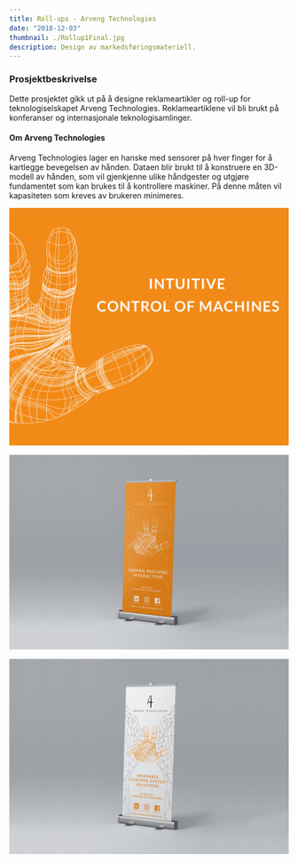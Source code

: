 ```yaml
---
title: Roll-ups - Arveng Technologies
date: "2018-12-03"
thumbnail: ./Rollup1Final.jpg
description: Design av markedsføringsmateriell.
---
```


### Prosjektbeskrivelse

Dette prosjektet gikk ut på å designe reklameartikler og roll-up for teknologiselskapet Arveng Technologies. Reklameartiklene vil bli brukt på konferanser og internasjonale teknologisamlinger.

#### Om Arveng Technologies

Arveng Technologies lager en hanske med sensorer på hver finger for å kartlegge bevegelsen av hånden. Dataen blir brukt til å konstruere en 3D-modell av hånden, som vil gjenkjenne ulike håndgester og utgjøre fundamentet som kan brukes til å kontrollere maskiner. På denne måten vil kapasiteten som kreves av brukeren minimeres.

<div class="kg-card kg-image-card kg-width-full">

![Arveng Technologies](./Thumbnail.jpg)

</div>

<div class="kg-card kg-image-card kg-width-full">

![Arveng Technologies](./Rollup1Final.jpg)

</div>

<div class="kg-card kg-image-card kg-width-full">

![Arveng Technologies](./Rollup2Final.jpg)

</div>
